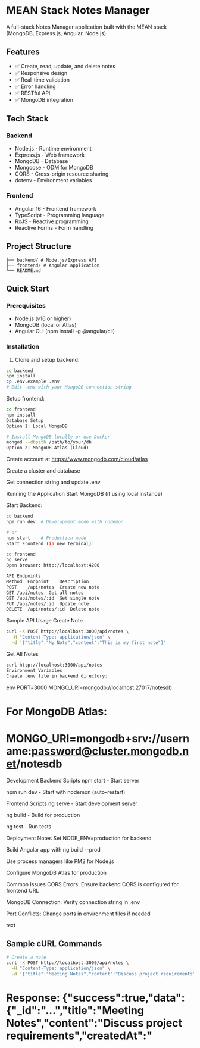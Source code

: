 # MEAN Stack Notes Manager

A full-stack Notes Manager application built with the MEAN stack (MongoDB, Express.js, Angular, Node.js).

## Features

- ✅ Create, read, update, and delete notes
- ✅ Responsive design
- ✅ Real-time validation
- ✅ Error handling
- ✅ RESTful API
- ✅ MongoDB integration

## Tech Stack

### Backend
- Node.js - Runtime environment
- Express.js - Web framework
- MongoDB - Database
- Mongoose - ODM for MongoDB
- CORS - Cross-origin resource sharing
- dotenv - Environment variables

### Frontend
- Angular 16 - Frontend framework
- TypeScript - Programming language
- RxJS - Reactive programming
- Reactive Forms - Form handling

## Project Structure
~~~notes-manager/
├── backend/ # Node.js/Express API
├── frontend/ # Angular application
└── README.md
~~~


## Quick Start

### Prerequisites

- Node.js (v16 or higher)
- MongoDB (local or Atlas)
- Angular CLI (npm install -g @angular/cli)

### Installation

1. Clone and setup backend:
~~~bash
cd backend
npm install
cp .env.example .env
# Edit .env with your MongoDB connection string
~~~
Setup frontend:

~~~bash
cd frontend
npm install
Database Setup
Option 1: Local MongoDB
~~~

~~~bash
# Install MongoDB locally or use Docker
mongod --dbpath /path/to/your/db
Option 2: MongoDB Atlas (Cloud)
~~~

Create account at https://www.mongodb.com/cloud/atlas

Create a cluster and database

Get connection string and update .env

Running the Application
Start MongoDB (if using local instance)

Start Backend:

~~~bash
cd backend
npm run dev  # Development mode with nodemon

# or
npm start    # Production mode
Start Frontend (in new terminal):
~~~

~~~bash
cd frontend
ng serve
Open browser: http://localhost:4200

API Endpoints
Method	Endpoint	Description
POST	/api/notes	Create new note
GET	/api/notes	Get all notes
GET	/api/notes/:id	Get single note
PUT	/api/notes/:id	Update note
DELETE	/api/notes/:id	Delete note
~~~
Sample API Usage
Create Note
~~~bash
curl -X POST http://localhost:3000/api/notes \
  -H "Content-Type: application/json" \
  -d '{"title":"My Note","content":"This is my first note"}'
  ~~~
Get All Notes
~~~bash
curl http://localhost:3000/api/notes
Environment Variables
Create .env file in backend directory:
~~~
env
PORT=3000
MONGO_URI=mongodb://localhost:27017/notesdb
# For MongoDB Atlas:
# MONGO_URI=mongodb+srv://username:password@cluster.mongodb.net/notesdb
Development
Backend Scripts
npm start - Start server

npm run dev - Start with nodemon (auto-restart)

Frontend Scripts
ng serve - Start development server

ng build - Build for production

ng test - Run tests

Deployment Notes
Set NODE_ENV=production for backend

Build Angular app with ng build --prod

Use process managers like PM2 for Node.js

Configure MongoDB Atlas for production

Common Issues
CORS Errors: Ensure backend CORS is configured for frontend URL

MongoDB Connection: Verify connection string in .env

Port Conflicts: Change ports in environment files if needed

text

## Sample cURL Commands

~~~bash
# Create a note
curl -X POST http://localhost:3000/api/notes \
  -H "Content-Type: application/json" \
  -d '{"title":"Meeting Notes","content":"Discuss project requirements"}'
~~~
# Response: {"success":true,"data":{"_id":"...","title":"Meeting Notes","content":"Discuss project requirements","createdAt":"

